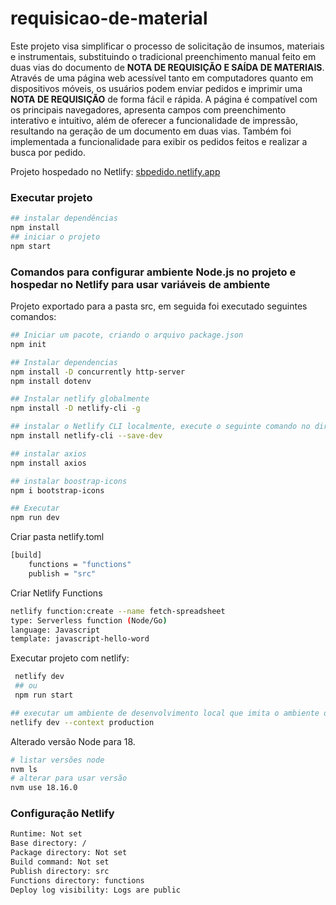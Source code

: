 # requisicao-de-material

Este projeto visa simplificar o processo de solicitação de insumos, materiais e instrumentais, substituindo o tradicional preenchimento manual feito em duas vias do documento de **NOTA DE REQUISIÇÃO E SAÍDA DE MATERIAIS**. Através de uma página web acessível tanto em computadores quanto em dispositivos móveis, os usuários podem enviar pedidos e imprimir uma **NOTA DE REQUISIÇÃO** de forma fácil e rápida. A página é compatível com os principais navegadores, apresenta campos com preenchimento interativo e intuitivo, além de oferecer a funcionalidade de impressão, resultando na geração de um documento em duas vias. Também foi implementada a funcionalidade para exibir os pedidos feitos e realizar a busca por pedido.

Projeto hospedado no Netlify: [sbpedido.netlify.app](https://sbpedido.netlify.app)

### Executar projeto 
```sh
## instalar dependências
npm install
## iniciar o projeto
npm start
```

### Comandos para configurar ambiente Node.js no projeto e hospedar no Netlify para usar variáveis de ambiente
Projeto exportado para a pasta src, em seguida foi executado seguintes comandos:

```sh
## Iniciar um pacote, criando o arquivo package.json
npm init

## Instalar dependencias
npm install -D concurrently http-server
npm install dotenv

## Instalar netlify globalmente
npm install -D netlify-cli -g

## instalar o Netlify CLI localmente, execute o seguinte comando no diretório raiz do projeto:
npm install netlify-cli --save-dev

## instalar axios
npm install axios

## instalar boostrap-icons
npm i bootstrap-icons

## Executar
npm run dev 
``` 

Criar pasta netlify.toml
```bash
[build]
    functions = "functions"
    publish = "src"
```

Criar Netlify Functions 
```bash
netlify function:create --name fetch-spreadsheet
type: Serverless function (Node/Go)
language: Javascript
template: javascript-hello-word
```

Executar projeto com netlify:

```sh
 netlify dev 
 ## ou  
 npm run start
 `````` 


```sh
## executar um ambiente de desenvolvimento local que imita o ambiente de produção do Netlify
netlify dev --context production
```

Alterado versão Node para 18.

```bash
# listar versões node
nvm ls
# alterar para usar versão
nvm use 18.16.0
```  

### Configuração Netlify

```bash
Runtime: Not set
Base directory: /
Package directory: Not set
Build command: Not set
Publish directory: src
Functions directory: functions
Deploy log visibility: Logs are public
```
